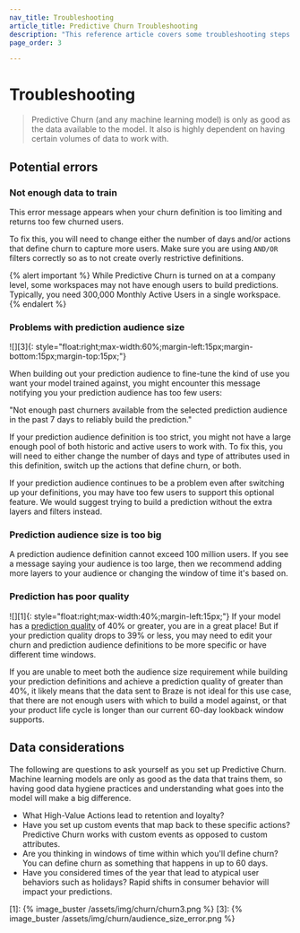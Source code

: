 ```yaml
---
nav_title: Troubleshooting
article_title: Predictive Churn Troubleshooting
description: "This reference article covers some troubleshooting steps and considerations to keep in mind while using Predictive Churn."
page_order: 3

---
```


# Troubleshooting

> Predictive Churn (and any machine learning model) is only as good as the data available to the model. It also is highly dependent on having certain volumes of data to work with. 

## Potential errors

### Not enough data to train 

This error message appears when your churn definition is too limiting and returns too few churned users. 

To fix this, you will need to change either the number of days and/or actions that define churn to capture more users. Make sure you are using `AND/OR` filters correctly so as to not create overly restrictive definitions. 

{% alert important %}
While Predictive Churn is turned on at a company level, some workspaces may not have enough users to build predictions. Typically, you need 300,000 Monthly Active Users in a single workspace.
{% endalert %}

### Problems with prediction audience size

![][3]{: style="float:right;max-width:60%;margin-left:15px;margin-bottom:15px;margin-top:15px;"}

When building out your prediction audience to fine-tune the kind of use you want your model trained against, you might encounter this message notifying you your prediction audience has too few users: 

"Not enough past churners available from the selected prediction audience in the past 7 days to reliably build the prediction."

If your prediction audience definition is too strict, you might not have a large enough pool of both historic and active users to work with. To fix this, you will need to either change the number of days and type of attributes used in this definition, switch up the actions that define churn, or both. 

If your prediction audience continues to be a problem even after switching up your definitions, you may have too few users to support this optional feature. We would suggest trying to build a prediction without the extra layers and filters instead. 

### Prediction audience size is too big

A prediction audience definition cannot exceed 100 million users. If you see a message saying your audience is too large, then we recommend adding more layers to your audience or changing the window of time it's based on.

### Prediction has poor quality

![][1]{: style="float:right;max-width:40%;margin-left:15px;"}
If your model has a [prediction quality]({{site.baseurl}}/user_guide/brazeai/predictive_suite/predictive_churn/prediction_analytics/prediction_quality/) of 40% or greater, you are in a great place! But if your prediction quality drops to 39% or less, you may need to edit your churn and prediction audience definitions to be more specific or have different time windows. 

If you are unable to meet both the audience size requirement while building your prediction definitions and achieve a prediction quality of greater than 40%, it likely means that the data sent to Braze is not ideal for this use case, that there are not enough users with which to build a model against, or that your product life cycle is longer than our current 60-day lookback window supports. 

## Data considerations

The following are questions to ask yourself as you set up Predictive Churn. Machine learning models are only as good as the data that trains them, so having good data hygiene practices and understanding what goes into the model will make a big difference.

- What High-Value Actions lead to retention and loyalty?
- Have you set up custom events that map back to these specific actions? Predictive Churn works with custom events as opposed to custom attributes.
- Are you thinking in windows of time within which you'll define churn? You can define churn as something that happens in up to 60 days.
- Have you considered times of the year that lead to atypical user behaviors such as holidays? Rapid shifts in consumer behavior will impact your predictions. 

[1]: {% image_buster /assets/img/churn/churn3.png %}
[3]: {% image_buster /assets/img/churn/audience_size_error.png %}
